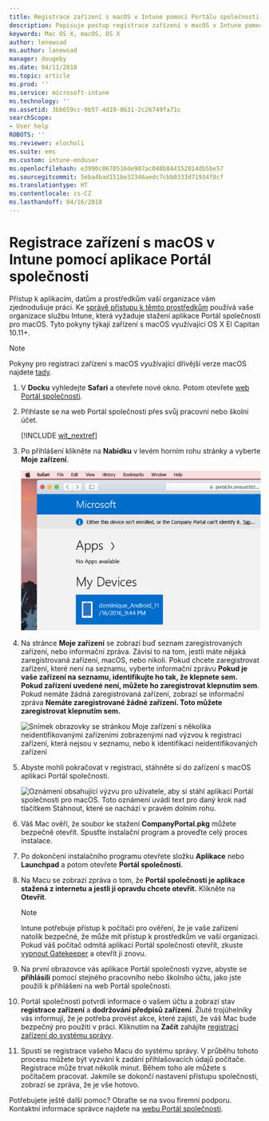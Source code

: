 ```yaml
---
title: Registrace zařízení s macOS v Intune pomocí Portálu společnosti | Dokumentace Microsoftu
description: Popisuje postup registrace zařízení s macOS v Intune pomocí aplikace Portál společnosti.
keywords: Mac OS X, macOS, OS X
author: lenewsad
ms.author: lanewsad
manager: dougeby
ms.date: 04/11/2018
ms.topic: article
ms.prod: ''
ms.service: microsoft-intune
ms.technology: ''
ms.assetid: 3bb659cc-9b57-4d19-8631-2c26749fa71c
searchScope:
- User help
ROBOTS: ''
ms.reviewer: elocholi
ms.suite: ems
ms.custom: intune-enduser
ms.openlocfilehash: e3990c0670516de907ac048b844152014db5be57
ms.sourcegitcommit: 5eba4bad151be32346aedc7cbb0333d71934f8cf
ms.translationtype: HT
ms.contentlocale: cs-CZ
ms.lasthandoff: 04/16/2018
---
```

# <a name="enroll-your-macos-device-in-intune-with-the-company-portal-app"></a>Registrace zařízení s macOS v Intune pomocí aplikace Portál společnosti

Přístup k aplikacím, datům a prostředkům vaší organizace vám zjednodušuje práci. Ke [správě přístupu k těmto prostředkům](what-happens-if-you-install-the-Company-Portal-app-and-enroll-your-device-in-intune-macos.md) používá vaše organizace službu Intune, která vyžaduje stažení aplikace Portál společnosti pro macOS. Tyto pokyny týkají zařízení s macOS využívající OS X El Capitan 10.11+.

> [!NOTE]
> Pokyny pro registraci zařízení s macOS využívající dřívější verze macOS najdete [tady](enroll-your-device-in-intune-macos-legacy.md).

1. V __Docku__ vyhledejte __Safari__ a otevřete nové okno. Potom otevřete [web Portál společnosti](https://portal.manage.microsoft.com).

2. Přihlaste se na web Portál společnosti přes svůj pracovní nebo školní účet.

   [!INCLUDE [wit_nextref](includes/end-user-password-guidance.md)]


3. Po přihlášení klikněte na **Nabídku** v levém horním rohu stránky a vyberte **Moje zařízení**.

   ![Snímek obrazovky s úvodní stránkou webového portálu se zobrazenými informacemi o tom, že se ještě nedají instalovat žádné aplikace, a s tlačítkem Moje zařízení zobrazeným níže](./media/macOS_enroll_001_landing_page.png)

4. Na stránce __Moje zařízení__ se zobrazí buď seznam zaregistrovaných zařízení, nebo informační zpráva. Závisí to na tom, jestli máte nějaká zaregistrovaná zařízení, macOS, nebo nikoli. Pokud chcete zaregistrovat zařízení, které není na seznamu, vyberte informační zprávu __Pokud je vaše zařízení na seznamu, identifikujte ho tak, že klepnete sem. Pokud zařízení uvedené není, můžete ho zaregistrovat klepnutím sem__. Pokud nemáte žádná zaregistrovaná zařízení, zobrazí se informační zpráva **Nemáte zaregistrované žádné zařízení. Toto můžete zaregistrovat klepnutím sem.**

    ![Snímek obrazovky se stránkou Moje zařízení s několika neidentifikovanými zařízeními zobrazenými nad výzvou k registraci zařízení, která nejsou v seznamu, nebo k identifikaci neidentifikovaných zařízení](./media/macOS_enroll_002_tap_here_banner.png)

5. Abyste mohli pokračovat v registraci, stáhněte si do zařízení s macOS aplikaci Portál společnosti.

    ![Oznámení obsahující výzvu pro uživatele, aby si stáhl aplikaci Portál společnosti pro macOS. Toto oznámení uvádí text pro daný krok nad tlačítkem Stáhnout, které se nachází v pravém dolním rohu.](./media/macOS_enroll_IWP_CP_app_notice.png)

6. Váš Mac ověří, že soubor ke stažení **CompanyPortal.pkg** můžete bezpečně otevřít. Spusťte instalační program a proveďte celý proces instalace.

7. Po dokončení instalačního programu otevřete složku **Aplikace** nebo **Launchpad** a potom otevřete **Portál společnosti**.

8. Na Macu se zobrazí zpráva o tom, že **Portál společnosti je aplikace stažená z internetu a jestli ji opravdu chcete otevřít.** Klikněte na **Otevřít**.

   > [!NOTE]
   > Intune potřebuje přístup k počítači pro ověření, že je vaše zařízení natolik bezpečné, že může mít přístup k prostředkům ve vaší organizaci. Pokud váš počítač odmítá aplikaci Portál společnosti otevřít, zkuste [vypnout Gatekeeper](https://support.apple.com/HT202491) a otevřít ji znovu.

9. Na první obrazovce vás aplikace Portál společnosti vyzve, abyste se **přihlásili** pomocí stejného pracovního nebo školního účtu, jako jste použili k přihlášení na web Portál společnosti.

10. Portál společnosti potvrdí informace o vašem účtu a zobrazí stav **registrace zařízení** a **dodržování předpisů zařízení**. Žluté trojúhelníky vás informují, že je potřeba provést akce, které zajistí, že váš Mac bude bezpečný pro použití v práci. Kliknutím na **Začít** zahájíte [registraci zařízení do systému správy](what-info-can-your-company-see-when-you-enroll-your-device-in-intune.md).

11. Spustí se registrace vašeho Macu do systému správy. V průběhu tohoto procesu můžete být vyzváni k zadání přihlašovacích údajů počítače. Registrace může trvat několik minut. Během toho ale můžete s počítačem pracovat. Jakmile se dokončí nastavení přístupu společnosti, zobrazí se zpráva, že je vše hotovo.

Potřebujete ještě další pomoc? Obraťte se na svou firemní podporu. Kontaktní informace správce najdete na [webu Portál společnosti](https://portal.manage.microsoft.com#HelpDeskDialog).
